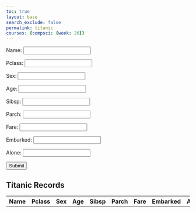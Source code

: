 ```yaml
---
toc: true
layout: base
search_exclude: false
permalink: titanic
courses: {compsci: {week: 26}}
---
```

<!-- Inputs -->
<div>
    <form>
        <p><label>
            Name:
            <input type="text" name="name" id="name" required>
        </label></p>
        <p><label>
            Pclass:
            <input type="text" name="pclass" id="pclass" required>
        </label></p>
        <p><label>
            Sex:
            <input type="text" name="sex" id="sex" required>
        </label></p>
        <p><label>
            Age:
            <input type="text" name="age" id="age" required>
        </label></p>
        <p><label>
            Sibsp:
            <input type="text" name="sibsp" id="sibsp" required>
        </label></p>
        <p><label>
            Parch:
            <input type="text" name="parch" id="parch" required>
        </label></p>
        <p><label>
            Fare:
            <input type="text" name="fare" id="fare" required>
        </label></p>
        <p><label>
            Embarked:
            <input type="text" name="embarked" id="embarked" required>
        </label></p>
        <p><label>
            Alone:
            <input type="text" name="alone" id="alone" required>
        </label></p>
        <button type="button" onclick="create_user()">Submit</button>
    </form>
</div>

<!-- Table -->
<h2>Titanic Records</h2>
<table id="userTable">
    <tr>
        <th>Name</th>
        <th>Pclass</th>
        <th>Sex</th>
        <th>Age</th>
        <th>Sibsp</th>
        <th>Parch</th>
        <th>Fare</th>
        <th>Embarked</th>
        <th>Alone?</th>
    </tr>
</table>

<script>
    // User creation
    function create_user() {
        const name = document.getElementById('name').value;
        const pclass = document.getElementById('pclass').value;
        const sex = document.getElementById('sex').value;
        const age = document.getElementById('age').value;
        const sibsp = document.getElementById('sibsp').value;
        const parch = document.getElementById('parch').value;
        const fare = document.getElementById('fare').value;
        const embarked = document.getElementById('embarked').value;
        const alone = document.getElementById('alone').value;
        
        const formData = {
            "name": name,
            "pclass": pclass,
            "sex": sex,
            "age": age,
            "sibsp": sibsp,
            "parch": parch,
            "fare": fare,
            "embarked": embarked,
            "alone": alone
        };
        
        fetch('http://127.0.0.1:8086/api/jokes/create', {
            method: 'POST',
            headers: {
                'Content-Type': 'application/json'
            },
            body: JSON.stringify(formData)
        })
        .then(response => {
            if (response.ok) {
                return response.json();
            } else {
                throw new Error('User creation failed');
            }
        })
        .then(data => {
            const survivalProbability = data.alive_proba;
            const deathProbability = data.dead_proba;
            const survivalProbabilityNumeric = parseFloat(survivalProbability);
            const deathProbabilityNumeric = parseFloat(deathProbability);
            console.log("Survival Probability:", survivalProbabilityNumeric);
            console.log("Death Probability:", deathProbabilityNumeric);
        })
        .catch(error => {
            console.error('Error:', error);
            alert("User Creation failed. Try again.");
        });
    }
</script>
